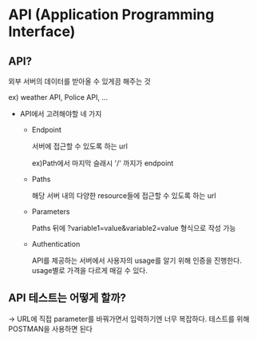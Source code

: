 # API (Application Programming Interface)

## API?

외부 서버의 데이터를 받아올 수 있게끔 해주는 것

ex) weather API, Police API, ...

-   API에서 고려해야할 네 가지

    -   Endpoint

        서버에 접근할 수 있도록 하는 url

        ex)Path에서 마지막 슬래시 '/' 까지가 endpoint

    -   Paths

        해당 서버 내의 다양한 resource들에 접근할 수 있도록 하는 url

    -   Parameters

        Paths 뒤에 ?variable1=value&variable2=value 형식으로 작성 가능

    -   Authentication

        API를 제공하는 서버에서 사용자의 usage를 알기 위해 인증을 진행한다.
        usage별로 가격을 다르게 매길 수 있다.

## API 테스트는 어떻게 할까?

-> URL에 직접 parameter를 바꿔가면서 입력하기엔 너무 복잡하다.
테스트를 위해 POSTMAN을 사용하면 된다

